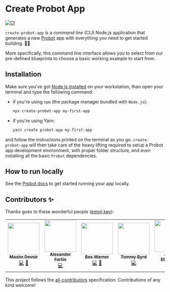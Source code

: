 # Create Probot App

[![CI](https://github.com/probot/create-probot-app/workflows/Test/badge.svg)](https://github.com/probot/create-probot-app/actions)

`create-probot-app` is a _command line_ (CLI) Node.js application that generates a new [Probot](https://github.com/probot/probot) app with everything you need to get started building. 👷🏽‍

More specifically, this command line interface allows you to select from our pre-defined blueprints to choose a basic working example to start from.

## Installation

Make sure you've got [Node.js installed](https://Node.js.org/en/download/) on your workstation, than open your terminal and type the following command:

- if you're using `npm` (the package manager bundled with `Node.js`):

  ```sh
  npx create-probot-app my-first-app
  ```

- if you're using Yarn:

  ```sh
  yarn create probot-app my-first-app
  ```

and follow the instructions printed on the terminal as you go. `create-probot-app` will then take care of the heavy lifting required to setup a Probot app development environment, with proper folder structure, and even installing all the basic `Probot` dependencies.

## How to run locally

See the [Probot docs](https://probot.github.io/docs/development/#running-the-app-locally) to get started running your app locally.

## Contributors ✨

Thanks goes to these wonderful people ([emoji key](https://allcontributors.org/docs/en/emoji-key)):

<!-- ALL-CONTRIBUTORS-LIST:START - Do not remove or modify this section -->
<!-- prettier-ignore-start -->
<!-- markdownlint-disable -->
<table>
  <tr>
    <td align="center"><a href="https://create-nom.app"><img src="https://avatars3.githubusercontent.com/u/10104630?v=4?s=100" width="100px;" alt=""/><br /><sub><b>Maxim Devoir</b></sub></a><br /><a href="https://github.com/probot/create-probot-app/commits?author=MaximDevoir" title="Code">💻</a> <a href="https://github.com/probot/create-probot-app/pulls?q=is%3Apr+reviewed-by%3AMaximDevoir" title="Reviewed Pull Requests">👀</a></td>
    <td align="center"><a href="https://a.l3x.in/"><img src="https://avatars1.githubusercontent.com/u/281389?v=4?s=100" width="100px;" alt=""/><br /><sub><b>Alexander Fortin</b></sub></a><br /><a href="https://github.com/probot/create-probot-app/commits?author=shaftoe" title="Code">💻</a></td>
    <td align="center"><a href="http://hiimbex.com"><img src="https://avatars1.githubusercontent.com/u/13410355?v=4?s=100" width="100px;" alt=""/><br /><sub><b>Bex Warner</b></sub></a><br /><a href="https://github.com/probot/create-probot-app/commits?author=hiimbex" title="Code">💻</a> <a href="https://github.com/probot/create-probot-app/pulls?q=is%3Apr+reviewed-by%3Ahiimbex" title="Reviewed Pull Requests">👀</a></td>
    <td align="center"><a href="https://github.com/tcbyrd"><img src="https://avatars0.githubusercontent.com/u/13207348?v=4?s=100" width="100px;" alt=""/><br /><sub><b>Tommy Byrd</b></sub></a><br /><a href="https://github.com/probot/create-probot-app/commits?author=tcbyrd" title="Code">💻</a></td>
    <td align="center"><a href="https://jasonet.co"><img src="https://avatars1.githubusercontent.com/u/10660468?v=4?s=100" width="100px;" alt=""/><br /><sub><b>Jason Etcovitch</b></sub></a><br /><a href="https://github.com/probot/create-probot-app/commits?author=JasonEtco" title="Code">💻</a></td>
  </tr>
</table>

<!-- markdownlint-restore -->
<!-- prettier-ignore-end -->

<!-- ALL-CONTRIBUTORS-LIST:END -->

This project follows the [all-contributors](https://github.com/all-contributors/all-contributors) specification. Contributions of any kind welcome!
